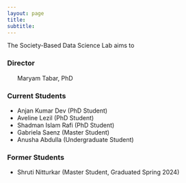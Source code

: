 ```yaml
---
layout: page
title:
subtitle:
---
```


The Society-Based Data Science Lab aims to

### Director
<ul>
<li style="list-style-type: none;"> Maryam Tabar, PhD
</ul>

### Current Students
<ul>
  <li>Anjan Kumar Dev (PhD Student)</li>
  <li>Aveline Lezil (PhD Student)</li>
  <li>Shadman Islam Rafi (PhD Student)</li>
  <li>Gabriela Saenz (Master Student)</li>
  <li>Anusha Abdulla (Undergraduate Student)</li>
</ul>

### Former Students
<ul>
  <li>Shruti Nitturkar (Master Student, Graduated Spring 2024)</li>
</ul>
